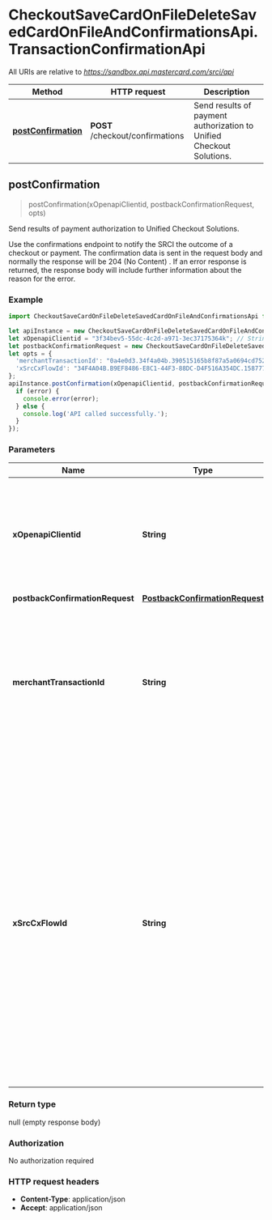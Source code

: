 # CheckoutSaveCardOnFileDeleteSavedCardOnFileAndConfirmationsApi.TransactionConfirmationApi

All URIs are relative to *https://sandbox.api.mastercard.com/srci/api*

Method | HTTP request | Description
------------- | ------------- | -------------
[**postConfirmation**](TransactionConfirmationApi.md#postConfirmation) | **POST** /checkout/confirmations | Send results of payment authorization to Unified Checkout Solutions.



## postConfirmation

> postConfirmation(xOpenapiClientid, postbackConfirmationRequest, opts)

Send results of payment authorization to Unified Checkout Solutions.

Use the confirmations endpoint to notify the SRCI the outcome of a checkout or payment.  The confirmation data is sent in the request body and normally the response will be 204 (No Content) .  If an error response is returned, the response body will include further information about the reason for the error. 

### Example

```javascript
import CheckoutSaveCardOnFileDeleteSavedCardOnFileAndConfirmationsApi from 'checkout_save_card_on_file_delete_saved_card_on_file_and_confirmations_api';

let apiInstance = new CheckoutSaveCardOnFileDeleteSavedCardOnFileAndConfirmationsApi.TransactionConfirmationApi();
let xOpenapiClientid = "3f34bev5-55dc-4c2d-a971-3ec37175364k"; // String | Open API key to make the server to server call to Mastercard SRCI. This ID is provided to the client during the onboarding process to make OAuth1.0 based signed requests. The value MUST match the SRC Client ID present in the request body.
let postbackConfirmationRequest = new CheckoutSaveCardOnFileDeleteSavedCardOnFileAndConfirmationsApi.PostbackConfirmationRequest(); // PostbackConfirmationRequest | 
let opts = {
  'merchantTransactionId': "0a4e0d3.34f4a04b.390515165b8f87a5a0694cd752752ff6717fce21", // String | Merchant Checkout Transaction Identifier which is returned in the checkoutResponse to either checkoutWithCard or checkoutWithNewCard JavaScript methods and links the client-side JavaScript calls and server-side API calls for a specific transaction. Optional for Subsequent Payment or Subsequent Split Shipment.
  'xSrcCxFlowId': "34F4A04B.B9EF8486-E8C1-44F3-88DC-D4F516A354DC.1587777300" // String | The X-Src-Cx-Flow-Id helps in routing and session affinity. Usage of X-Src-Cx-Flow-Id in requests ensures requests by the same client are directed to the same server. When you make your initial API call, use the X-Src-Cx-Flow-Id, returned in one of the client-side calls checkoutWithNewCard() or checkoutWitCard(). If you do not send X-Src-Cx-Flow-Id in your request or if the field is empty, the Click to Pay system generates one and responds with the X-Src-Cx-Flow-Id in the header. The X-Src-Cx-Flow-Id returned in the response must be used in subsequent calls to ensure that these calls are directed to the same server that returned the initial response. Failure to do so will result in call failures.
};
apiInstance.postConfirmation(xOpenapiClientid, postbackConfirmationRequest, opts, (error, data, response) => {
  if (error) {
    console.error(error);
  } else {
    console.log('API called successfully.');
  }
});
```

### Parameters


Name | Type | Description  | Notes
------------- | ------------- | ------------- | -------------
 **xOpenapiClientid** | **String**| Open API key to make the server to server call to Mastercard SRCI. This ID is provided to the client during the onboarding process to make OAuth1.0 based signed requests. The value MUST match the SRC Client ID present in the request body. | 
 **postbackConfirmationRequest** | [**PostbackConfirmationRequest**](PostbackConfirmationRequest.md)|  | 
 **merchantTransactionId** | **String**| Merchant Checkout Transaction Identifier which is returned in the checkoutResponse to either checkoutWithCard or checkoutWithNewCard JavaScript methods and links the client-side JavaScript calls and server-side API calls for a specific transaction. Optional for Subsequent Payment or Subsequent Split Shipment. | [optional] 
 **xSrcCxFlowId** | **String**| The X-Src-Cx-Flow-Id helps in routing and session affinity. Usage of X-Src-Cx-Flow-Id in requests ensures requests by the same client are directed to the same server. When you make your initial API call, use the X-Src-Cx-Flow-Id, returned in one of the client-side calls checkoutWithNewCard() or checkoutWitCard(). If you do not send X-Src-Cx-Flow-Id in your request or if the field is empty, the Click to Pay system generates one and responds with the X-Src-Cx-Flow-Id in the header. The X-Src-Cx-Flow-Id returned in the response must be used in subsequent calls to ensure that these calls are directed to the same server that returned the initial response. Failure to do so will result in call failures. | [optional] 

### Return type

null (empty response body)

### Authorization

No authorization required

### HTTP request headers

- **Content-Type**: application/json
- **Accept**: application/json

